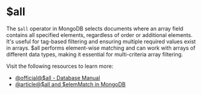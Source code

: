 # $all

The `$all` operator in MongoDB selects documents where an array field contains all specified elements, regardless of order or additional elements. It's useful for tag-based filtering and ensuring multiple required values exist in arrays. $all performs element-wise matching and can work with arrays of different data types, making it essential for multi-criteria array filtering.

Visit the following resources to learn more:

- [@official@\$all - Database Manual](https://www.mongodb.com/docs/manual/reference/operator/query/all/)
- [@article@\$all and \$elemMatch in MongoDB](https://dev.to/kawsarkabir/all-and-elemmatch-in-mongodb-4od6)